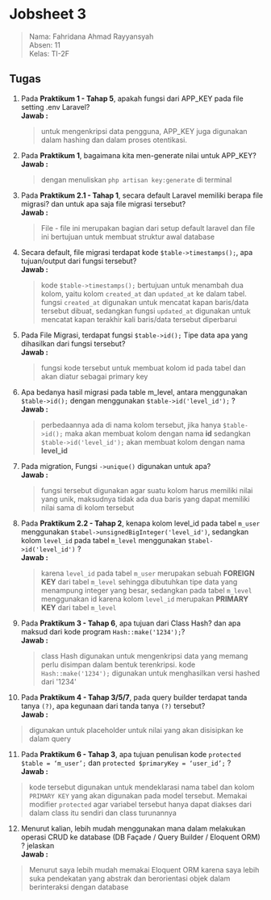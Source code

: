 # Jobsheet 3
> Nama: Fahridana Ahmad Rayyansyah <br/>
> Absen: 11 <br/>
> Kelas: TI-2F

## Tugas
1. Pada **Praktikum 1 - Tahap 5**, apakah fungsi dari APP_KEY pada file setting .env Laravel? <br/>
    **Jawab :**
    > untuk mengenkripsi data pengguna, APP_KEY juga digunakan dalam hashing dan dalam proses otentikasi.

2. Pada **Praktikum 1**, bagaimana kita men-generate nilai untuk APP_KEY? <br/>
   **Jawab :**
    > dengan menuliskan `php artisan key:generate` di terminal

3. Pada **Praktikum 2.1 - Tahap 1**, secara default Laravel memiliki berapa file migrasi?
   dan untuk apa saja file migrasi tersebut? <br/>
   **Jawab :**
    > File - file ini merupakan bagian dari setup default laravel 
   > dan file ini bertujuan untuk membuat struktur awal database

4. Secara default, file migrasi terdapat kode `$table->timestamps();`, apa tujuan/output
   dari fungsi tersebut? <br/>
    **Jawab :**
    > kode `$table->timestamps();` bertujuan untuk menambah dua kolom, yaitu kolom
   > `created_at` dan `updated_at` ke dalam tabel. fungsi `created_at` digunakan untuk
   > mencatat kapan baris/data tersebut dibuat, sedangkan fungsi `updated_at` digunakan
   > untuk mencatat kapan terakhir kali baris/data tersebut diperbarui

5. Pada File Migrasi, terdapat fungsi `$table->id();` Tipe data apa yang dihasilkan dari
   fungsi tersebut? <br/>
    **Jawab :**
    > fungsi kode tersebut untuk membuat kolom id pada tabel dan akan diatur sebagai
   > primary key

6. Apa bedanya hasil migrasi pada table m_level, antara menggunakan `$table->id();`
   dengan menggunakan `$table->id('level_id');` ?<br/>
   **Jawab :**
   > perbedaannya ada di nama kolom tersebut, jika hanya `$table->id();` maka akan membuat
   > kolom dengan nama **id** sedangkan `$table->id('level_id');` akan membuat kolom dengan nama
   > **level_id**

7. Pada migration, Fungsi `->unique()` digunakan untuk apa?<br/>
   **Jawab :**
   > fungsi tersebut digunakan agar suatu kolom harus memiliki nilai yang unik, maksudnya tidak ada
   > dua baris yang dapat memiliki nilai sama di kolom tersebut 

8. Pada **Praktikum 2.2 - Tahap 2**, kenapa kolom level_id pada tabel `m_user`
   menggunakan `$tabel->unsignedBigInteger('level_id')`, sedangkan kolom `level_id`
   pada tabel `m_level` menggunakan `$tabel->id('level_id')` ? <br/>
   **Jawab :**
    > karena `level_id` pada tabel `m_user` merupakan sebuah **FOREIGN KEY** dari tabel `m_level` sehingga
dibutuhkan tipe data yang menampung integer yang besar, sedangkan pada tabel `m_level` menggunakan id karena
   kolom `level_id` merupakan **PRIMARY KEY** dari tabel `m_level`

9. Pada **Praktikum 3 - Tahap 6**, apa tujuan dari Class Hash? dan apa maksud dari kode
   program `Hash::make('1234');`? <br/>
   **Jawab :**
   > class Hash digunakan untuk mengenkripsi data yang memang perlu disimpan dalam bentuk terenkripsi.
kode `Hash::make('1234');` digunakan untuk menghasilkan versi hashed dari '1234'

10. Pada **Praktikum 4 - Tahap 3/5/7**, pada query builder terdapat tanda tanya `(?)`, apa
    kegunaan dari tanda tanya `(?)` tersebut? <br/>
    **Jawab :**
   > digunakan untuk placeholder untuk nilai yang akan disisipkan ke dalam query

11. Pada **Praktikum 6 - Tahap 3**, apa tujuan penulisan kode `protected $table = ‘m_user’;` 
    dan `protected $primaryKey = ‘user_id’;` ? <br/>
    **Jawab :**
   > kode tersebut digunakan untuk mendeklarasi nama tabel dan kolom `PRIMARY KEY` yang akan digunakan
> pada model tersebut. Memakai modifier `protected` agar variabel tersebut hanya dapat diakses
   dari dalam class itu sendiri dan class turunannya

12. Menurut kalian, lebih mudah menggunakan mana dalam melakukan operasi CRUD ke
    database (DB Façade / Query Builder / Eloquent ORM) ? jelaskan <br/>
    **Jawab :**
   > Menurut saya lebih mudah memakai Eloquent ORM karena saya lebih suka pendekatan yang abstrak dan berorientasi
> objek dalam berinteraksi dengan database

